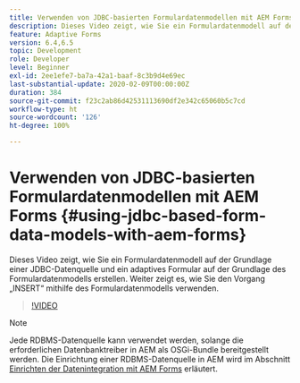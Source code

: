 ```yaml
---
title: Verwenden von JDBC-basierten Formulardatenmodellen mit AEM Forms
description: Dieses Video zeigt, wie Sie ein Formulardatenmodell auf der Grundlage einer JDBC-Datenquelle und ein adaptives Formular auf der Grundlage des Formulardatenmodells erstellen. Weiter zeigt es, wie Sie den Vorgang „INSERT“ mithilfe des Formulardatenmodells verwenden.
feature: Adaptive Forms
version: 6.4,6.5
topic: Development
role: Developer
level: Beginner
exl-id: 2ee1efe7-ba7a-42a1-baaf-8c3b9d4e69ec
last-substantial-update: 2020-02-09T00:00:00Z
duration: 384
source-git-commit: f23c2ab86d42531113690df2e342c65060b5c7cd
workflow-type: ht
source-wordcount: '126'
ht-degree: 100%

---
```


# Verwenden von JDBC-basierten Formulardatenmodellen mit AEM Forms {#using-jdbc-based-form-data-models-with-aem-forms}

Dieses Video zeigt, wie Sie ein Formulardatenmodell auf der Grundlage einer JDBC-Datenquelle und ein adaptives Formular auf der Grundlage des Formulardatenmodells erstellen. Weiter zeigt es, wie Sie den Vorgang „INSERT“ mithilfe des Formulardatenmodells verwenden.

>[!VIDEO](https://video.tv.adobe.com/v/17736?quality=12&learn=on)

>[!NOTE]
>
>Jede RDBMS-Datenquelle kann verwendet werden, solange die erforderlichen Datenbanktreiber in AEM als OSGi-Bundle bereitgestellt werden. Die Einrichtung einer RDBMS-Datenquelle in AEM wird im Abschnitt [Einrichten der Datenintegration mit AEM Forms](/help/forms/adaptive-forms/data-integration-technical-video-setup.md) erläutert.
